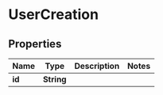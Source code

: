 

# UserCreation

## Properties

Name | Type | Description | Notes
------------ | ------------- | ------------- | -------------
**id** | **String** |  | 



